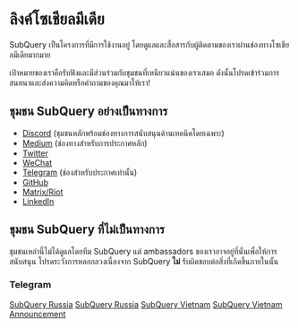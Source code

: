 # ลิงค์โซเชียลมีเดีย

SubQuery เป็นโครงการที่มีการใช้งานอยู่ โดยดูแลและสื่อสารกับผู้ติดตามของเราผ่านช่องทางโซเชียลมีเดียมากมาย

เป้าหมายของเราคือรับฟังและมีส่วนร่วมกับชุมชนที่เหนียวแน่นของเราเสมอ ดังนั้นโปรดเข้าร่วมการสนทนาและส่งความคิดหรือคำถามของคุณมาให้เรา!

## ชุมชน SubQuery อย่างเป็นทางการ

- [Discord](https://discord.com/invite/78zg8aBSMG) (ชุมชนหลักพร้อมช่องทางการสนับสนุนด้านเทคนิคโดยเฉพาะ)
- [Medium](https://subquery.medium.com) (ช่องทางสำหรับการประกาศหลัก)
- [Twitter](https://twitter.com/subquerynetwork)
- [WeChat]()
- [Telegram](https://t.me/subquerynetwork) (ช่องสำหรับประกาศเท่านั้น)
- [GitHub](https://github.com/SubQuery/subql)
- [Matrix/Riot](https://matrix.to/#/#subquery:matrix.org)
- [LinkedIn](https://www.linkedin.com/company/subquery)

## ชุมชน SubQuery ที่ไม่เป็นทางการ

ชุมชนเหล่านี้ไม่ได้ดูแลโดยทีม SubQuery แต่ ambassadors ของเราอาจอยู่ที่นั่นเพื่อให้การสนับสนุน โปรดระวังการหลอกลวงเนื่องจาก SubQuery **ไม่** รับผิดชอบต่อสิ่งที่เกิดขึ้นภายในนั้น

### Telegram

[SubQuery Russia](https://t.me/SubQuery_russia) [SubQuery Russia](https://t.me/SubQueryRu) [SubQuery Vietnam](https://t.me/subqueryvietnam) [SubQuery Vietnam Announcement](https://t.me/subqueryannvn)
